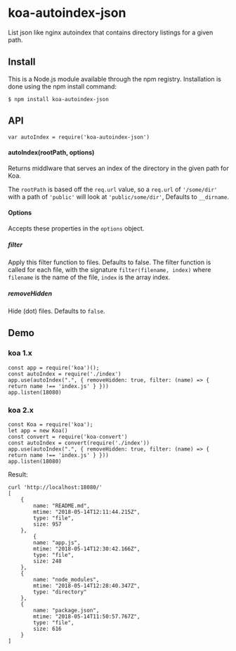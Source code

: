 # koa-autoindex-json

List json like nginx autoindex that contains directory listings for a given path.

## Install

This is a Node.js module available through the npm registry. Installation is done using the npm install command:
```
$ npm install koa-autoindex-json
```

## API
```
var autoIndex = require('koa-autoindex-json')
```

#### autoIndex(rootPath, options)

Returns middlware that serves an index of the directory in the given path for Koa.

The `rootPath` is based off the `req.url` value, so a `req.url` of `'/some/dir'` with a path of `'public'` will look at `'public/some/dir'`, Defaults to `__dirname`.

#### Options

Accepts these properties in the `options` object.

##### filter

Apply this filter function to files. Defaults to false. The filter function is called for each file, with the signature `filter(filename, index)` where `filename` is the name of the file, `index` is the array index.

##### removeHidden

Hide (dot) files. Defaults to `false`.

## Demo

### koa 1.x
```
const app = require('koa')();
const autoIndex = require('./index')
app.use(autoIndex(".", { removeHidden: true, filter: (name) => { return name !== 'index.js' } }))
app.listen(18080)
```
### koa 2.x
```
const Koa = require('koa');
let app = new Koa()
const convert = require('koa-convert')
const autoIndex = convert(require('./index'))
app.use(autoIndex(".", { removeHidden: true, filter: (name) => { return name !== 'index.js' } }))
app.listen(18080)
```
Result:
```
curl 'http://localhost:18080/'
[
    {
        name: "README.md",
        mtime: "2018-05-14T12:11:44.215Z",
        type: "file",
        size: 957
    },
        {
        name: "app.js",
        mtime: "2018-05-14T12:30:42.166Z",
        type: "file",
        size: 248
    },
    {
        name: "node_modules",
        mtime: "2018-05-14T12:28:40.347Z",
        type: "directory"
    },
    {
        name: "package.json",
        mtime: "2018-05-14T11:50:57.767Z",
        type: "file",
        size: 616
    }
]
```
